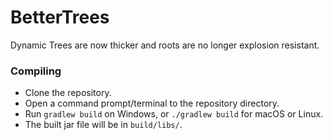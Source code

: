 # BetterTrees

Dynamic Trees are now thicker and roots are no longer explosion resistant.

### Compiling
* Clone the repository.
* Open a command prompt/terminal to the repository directory.
* Run `gradlew build` on Windows, or `./gradlew build` for macOS or Linux.
* The built jar file will be in `build/libs/`.
